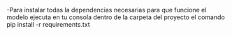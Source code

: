 -Para instalar todas la dependencias necesarias para que funcione el modelo ejecuta en tu consola dentro de la carpeta del proyecto el comando
 pip install -r requirements.txt
